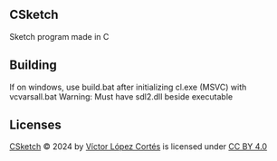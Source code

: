 ## CSketch

Sketch program made in C

## Building

If on windows, use build.bat after initializing cl.exe (MSVC) with vcvarsall.bat
Warning: Must have sdl2.dll beside executable

## Licenses

[CSketch]() © 2024 by [Víctor López Cortés](https://github.com/victor-Lopez25) is licensed under [CC BY 4.0](https://creativecommons.org/licenses/by/4.0/)
